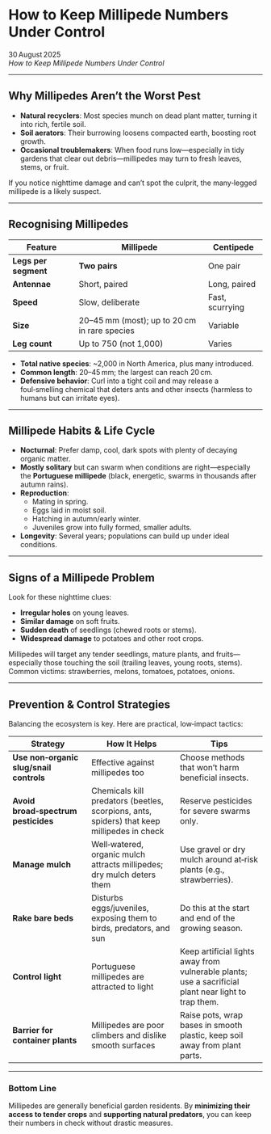 # How to Keep Millipede Numbers Under Control

30 August 2025  
*How to Keep Millipede Numbers Under Control*

---

## Why Millipedes Aren’t the Worst Pest

- **Natural recyclers**: Most species munch on dead plant matter, turning it into rich, fertile soil.  
- **Soil aerators**: Their burrowing loosens compacted earth, boosting root growth.  
- **Occasional troublemakers**: When food runs low—especially in tidy gardens that clear out debris—millipedes may turn to fresh leaves, stems, or fruit.

If you notice nighttime damage and can’t spot the culprit, the many‑legged millipede is a likely suspect.

---

## Recognising Millipedes

| Feature | Millipede | Centipede |
|---------|-----------|-----------|
| **Legs per segment** | **Two pairs** | One pair |
| **Antennae** | Short, paired | Long, paired |
| **Speed** | Slow, deliberate | Fast, scurrying |
| **Size** | 20–45 mm (most); up to 20 cm in rare species | Variable |
| **Leg count** | Up to 750 (not 1,000) | Varies |

- **Total native species**: ~2,000 in North America, plus many introduced.  
- **Common length**: 20–45 mm; the largest can reach 20 cm.  
- **Defensive behavior**: Curl into a tight coil and may release a foul‑smelling chemical that deters ants and other insects (harmless to humans but can irritate eyes).

---

## Millipede Habits & Life Cycle

- **Nocturnal**: Prefer damp, cool, dark spots with plenty of decaying organic matter.  
- **Mostly solitary** but can swarm when conditions are right—especially the **Portuguese millipede** (black, energetic, swarms in thousands after autumn rains).  
- **Reproduction**:  
  - Mating in spring.  
  - Eggs laid in moist soil.  
  - Hatching in autumn/early winter.  
  - Juveniles grow into fully formed, smaller adults.  
- **Longevity**: Several years; populations can build up under ideal conditions.

---

## Signs of a Millipede Problem

Look for these nighttime clues:

- **Irregular holes** on young leaves.  
- **Similar damage** on soft fruits.  
- **Sudden death** of seedlings (chewed roots or stems).  
- **Widespread damage** to potatoes and other root crops.

Millipedes will target any tender seedlings, mature plants, and fruits—especially those touching the soil (trailing leaves, young roots, stems). Common victims: strawberries, melons, tomatoes, potatoes, onions.

---

## Prevention & Control Strategies

Balancing the ecosystem is key. Here are practical, low‑impact tactics:

| Strategy | How It Helps | Tips |
|----------|--------------|------|
| **Use non‑organic slug/snail controls** | Effective against millipedes too | Choose methods that won’t harm beneficial insects. |
| **Avoid broad‑spectrum pesticides** | Chemicals kill predators (beetles, scorpions, ants, spiders) that keep millipedes in check | Reserve pesticides for severe swarms only. |
| **Manage mulch** | Well‑watered, organic mulch attracts millipedes; dry mulch deters them | Use gravel or dry mulch around at‑risk plants (e.g., strawberries). |
| **Rake bare beds** | Disturbs eggs/juveniles, exposing them to birds, predators, and sun | Do this at the start and end of the growing season. |
| **Control light** | Portuguese millipedes are attracted to light | Keep artificial lights away from vulnerable plants; use a sacrificial plant near light to trap them. |
| **Barrier for container plants** | Millipedes are poor climbers and dislike smooth surfaces | Raise pots, wrap bases in smooth plastic, keep soil away from plant parts. |

---

### Bottom Line

Millipedes are generally beneficial garden residents. By **minimizing their access to tender crops** and **supporting natural predators**, you can keep their numbers in check without drastic measures.